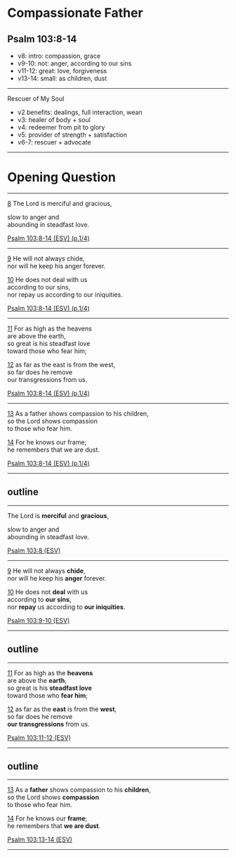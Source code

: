 <!-- .slide: <%= bg("unsplash-Jztmx9yqjBw-stars.jpg") %> id="title" -->
# Compassionate Father
## Psalm 103:8-14

>>>
+ v8: intro: compassion, grace
+ v9-10: not: anger, according to our sins
+ v11-12: great: love, forgiveness
+ v13-14: small: as children, dust

______
Rescuer of My Soul
+ v2 benefits: dealings, full interaction, wean
+ v3: healer of body + soul
+ v4: redeemer from pit to glory
+ v5: provider of strength + satisfaction
+ v6-7: rescuer + advocate

---
<!-- .slide: data-background="white" -->
# Opening **Question**

>>>

******
[8](# "ref")
The Lord is merciful and gracious,

slow to anger and  <br>
abounding in steadfast love.

[Psalm 103:8-14 (ESV) (p.1/4)](# "ref")

******
[9](# "ref") 
He will not always chide, <br>
nor will he keep his anger forever.

[10](# "ref") 
He does not deal with us  <br>
according to our sins, <br>
nor repay us according to our iniquities.

[Psalm 103:8-14 (ESV) (p.1/4)](# "ref")

******
[11](# "ref") 
For as high as the heavens  <br>
are above the earth, <br>
so great is his steadfast love  <br>
toward those who fear him;

[12](# "ref") 
as far as the east is from the west, <br>
so far does he remove  <br>
our transgressions from us.

[Psalm 103:8-14 (ESV) (p.1/4)](# "ref")

******
[13](# "ref") 
As a father shows compassion to his children, <br>
so the Lord shows compassion  <br>
to those who fear him.

[14](# "ref") 
For he knows our frame; <br>
he remembers that we are dust.

[Psalm 103:8-14 (ESV) (p.1/4)](# "ref")

---
## outline

---
The Lord is **merciful** and **gracious**,

slow to anger and  <br>
abounding in steadfast love.

[Psalm 103:8 (ESV)](# "ref")

---
[9](# "ref")
He will not always **chide**, <br>
nor will he keep his **anger** forever.

[10](# "ref") 
He does not **deal** with us  <br>
according to **our sins**, <br>
nor **repay** us according to **our iniquities**.

[Psalm 103:9-10 (ESV)](# "ref")

---
## outline

---
[11](# "ref") 
For as high as the **heavens**  <br>
are above the **earth**, <br>
so great is his **steadfast love**  <br>
toward those who **fear him**;

[12](# "ref") 
as far as the **east** is from the **west**, <br>
so far does he remove  <br>
**our transgressions** from us.

[Psalm 103:11-12 (ESV)](# "ref")

---
## outline

---
[13](# "ref") 
As a **father** shows compassion to his **children**, <br>
so the Lord shows **compassion**  <br>
to those who fear him.

[14](# "ref") 
For he knows our **frame**; <br>
he remembers that **we are dust**.

[Psalm 103:13-14 (ESV)](# "ref")

---
